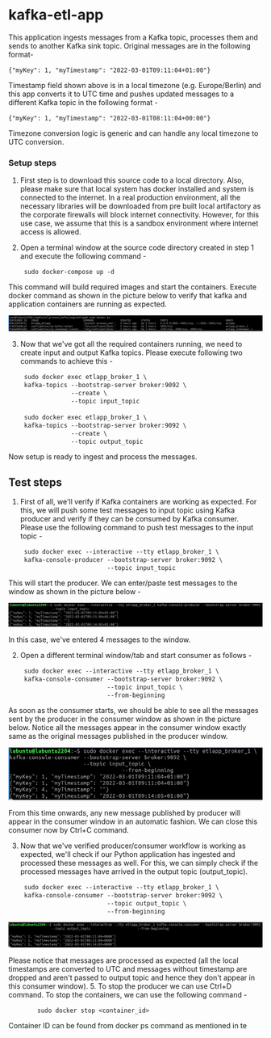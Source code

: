 # kafka-etl-app
This application ingests messages from a Kafka topic, processes them and sends to another
Kafka sink topic. Original messages are in the following format-

    {"myKey": 1, "myTimestamp": "2022-03-01T09:11:04+01:00"}

Timestamp field shown above is in a local timezone (e.g. Europe/Berlin) and this app converts
it to UTC time and pushes updated messages to a different Kafka topic in the following format -

    {"myKey": 1, "myTimestamp": "2022-03-01T08:11:04+00:00"}

Timezone conversion logic is generic and can handle any local timezone to UTC conversion. 

### Setup steps
1. First step is to download this source code to a local directory. Also, please make sure 
that local system has docker installed and system is connected to the internet. In a real
production environment, all the necessary libraries will be downloaded from pre built local 
artifactory as the corporate firewalls will block internet connectivity. However, for this 
use case, we assume that this is a sandbox environment where internet access is allowed. 
2. Open a terminal window at the source code directory created in step 1 and execute the 
following command - 

        sudo docker-compose up -d
    
This command will build required images and start the containers. Execute docker command
as shown in the picture below to verify that kafka and application containers are running
as expected.

![img_5.png](img_5.png)

3. Now that we've got all the required containers running, we need to create input and output 
Kafka topics. Please execute following two commands to achieve this -

        sudo docker exec etlapp_broker_1 \
        kafka-topics --bootstrap-server broker:9092 \
                     --create \
                     --topic input_topic

        sudo docker exec etlapp_broker_1 \
        kafka-topics --bootstrap-server broker:9092 \
                     --create \
                     --topic output_topic

Now setup is ready to ingest and process the messages.

## Test steps
1. First of all, we'll verify if Kafka containers are working as expected. For this, we 
will push some test messages to input topic using Kafka producer and verify if they can be 
consumed by Kafka consumer. Please use the following command to push test messages to the
input topic - 

        sudo docker exec --interactive --tty etlapp_broker_1 \
        kafka-console-producer --bootstrap-server broker:9092 \
                               --topic input_topic
                               
This will start the producer. We can enter/paste test messages to the window as shown in the 
picture below -

![img_1.png](img_1.png)

In this case, we've entered 4 messages to the window. 

2. Open a different terminal window/tab and start consumer as follows -

        sudo docker exec --interactive --tty etlapp_broker_1 \
        kafka-console-consumer --bootstrap-server broker:9092 \
                               --topic input_topic \                   
                               --from-beginning
                               
As soon as the consumer starts, we should be able to see all the messages sent by the 
producer in the consumer window as shown in the picture below. Notice all the messages
appear in the consumer window exactly same as the original messages published in the 
producer window.

![img_3.png](img_3.png)

From this time onwards, any new message published by producer will appear in the consumer
window in an automatic fashion. We can close this consumer now by Ctrl+C command. 

3. Now that we've verified producer/consumer workflow is working as expected, we'll check if
our Python application has ingested and processed these messages as well. For this, we can simply 
check if the processed messages have arrived in the output topic (output_topic).

        sudo docker exec --interactive --tty etlapp_broker_1 \
        kafka-console-consumer --bootstrap-server broker:9092 \
                               --topic output_topic \                   
                               --from-beginning
                               
![img_2.png](img_2.png)

Please notice that messages are processed as expected (all the local timestamps are converted to
UTC and messages without timestamp are dropped and aren't passed to output topic and hence 
they don't appear in this consumer window).
5. To stop the producer we can use Ctrl+D command. 
To stop the containers, we can use the following command - 

            sudo docker stop <container_id> 
    
Container ID can be found from docker ps command as mentioned in te 
